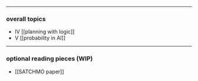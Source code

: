 ***
### overall topics

- IV [[planning with logic]]
- V [[probability in AI]]

***
### optional reading pieces (WIP)

- [[SATCHMO paper]]